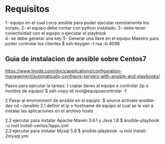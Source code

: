 # Requisitos 
1- equipo  en el cual corra ansible para poder ejecutar remotamente los scripts.
2- el equipo debe contar con python instalado.
3- debe tener conectividad con el equipo a ejecutar el playbook  
4- se debe generar una key 
5- Generar una llave en el equipo Maestro para poder controlar los clientes 
$ ssh-keygen -t rsa -b 4096

## Guia de instalacion de ansible sobre Centos7
https://www.linode.com/docs/applications/configuration-management/automatically-configure-servers-with-ansible-and-playbooks/

Pasos para ejecutar la tareas:
1 copiar llaves al equipo a controlar (ip o nombre de equipo)
$ ssh-copy-id root@equipoacontrolar -f


2 Pasar al environment  de ansible en el equipo. 
$ source activate ansible-dev
cd ~/ansible
2.1 definir el ip o hostname de equipo al cual se le van a instalar las aplicaciones en el archivo hosts


2.2 ejecutar  para instalar  Apache Maven 3.6.1 y  Java 1.8
$ ansible-playbook -u root install-centos7apps.yml  
2.3 ejecutar para instalar Mysql 5.6
$ ansible-playbook -u root install-2mysql.yml
